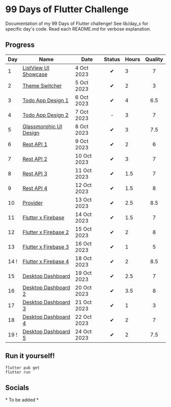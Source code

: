 # 99 Days of Flutter Challenge
Documentation of my 99 Days of Flutter challenge! See lib/day_x for specific day's code. Read each README.md for verbose explanation.

## Progress
| Day  | Name                                           | Date        | Status | Hours | Quality |
|------|------------------------------------------------|-------------|:------:|-------|:-------:|
| 1    | [ListView UI Showcase](/lib/day_1/README.md)   | 4 Oct 2023  |   ✔    | 3     |    7    |
| 2    | [Theme Switcher](/lib/day_2/README.md)         | 5 Oct 2023  |   ✔    | 2     |    3    |
| 3    | [Todo App Design 1](/lib/day_3/README.md)      | 6 Oct 2023  |   ✔    | 4     |   6.5   |
| 4    | [Todo App Design 2](/lib/day_4/README.md)      | 7 Oct 2023  |   -    | 3     |    7    |
| 5    | [Glassmorphic UI Design](/lib/day_5/README.md) | 8 Oct 2023  |   ✔    | 3     |   7.5   |
| 6    | [Rest API 1](/lib/day_6/README.md)             | 9 Oct 2023  |   ✔    | 2     |    6    |
| 7    | [Rest API 2](/lib/day_7/README.md)             | 10 Oct 2023 |   ✔    | 3     |    7    |
| 8    | [Rest API 3](/lib/day_8/README.md)             | 11 Oct 2023 |   ✔    | 1.5   |    7    |
| 9    | [Rest API 4](/lib/day_9/README.md)             | 12 Oct 2023 |   ✔    | 1.5   |    8    |
| 10   | [Provider](/lib/day_10/README.md)              | 13 Oct 2023 |   ✔    | 2.5   |   8.5   |
| 11   | [Flutter x Firebase](/lib/day_11/README.md)    | 14 Oct 2023 |   ✔    | 1.5   |    7    |
| 12   | [Flutter x Firebase 2](/lib/day_12/README.md)  | 15 Oct 2023 |   ✔    | 2     |    8    |
| 13   | [Flutter x Firebase 3](/lib/day_13/README.md)  | 16 Oct 2023 |   ✔    | 1     |    5    |
| 14 ! | [Flutter x Firebase 4](/lib/day_14/README.md)  | 18 Oct 2023 |   ✔    | 2     |   8.5   |
| 15   | [Desktop Dashboard](/lib/day_15/README.md)     | 19 Oct 2023 |   ✔    | 2.5   |    7    |
| 16   | [Desktop Dashboard 2](/lib/day_16/README.md)   | 20 Oct 2023 |   ✔    | 3.5   |    8    |
| 17   | [Desktop Dashboard 3](/lib/day_17/README.md)   | 21 Oct 2023 |   ✔    | 1     |    3    |
| 18   | [Desktop Dashboard 4](/lib/day_18/README.md)   | 22 Oct 2023 |   ✔    | 2     |    7    |
| 19 ! | [Desktop Dashboard 5](/lib/day_19/README.md)   | 24 Oct 2023 |   ✔    | 2     |   7.5   |

## Run it yourself!
```
flutter pub get
flutter run
```

## Socials
\* To be added *